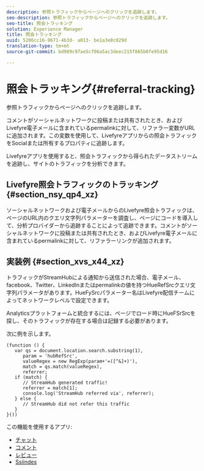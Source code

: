 ```yaml
---
description: 参照トラフィックからページへのクリックを追跡します。
seo-description: 参照トラフィックからページへのクリックを追跡します。
seo-title: 照会トラッキング
solution: Experience Manager
title: 照会トラッキング
uuid: 5206cc16-9671-4b3d- a013- be1a3e8c029d
translation-type: tm+mt
source-git-commit: bd989c97ae5cf06a5ac3deec215f865b0fe95d16

---
```



# 照会トラッキング{#referral-tracking}

参照トラフィックからページへのクリックを追跡します。

コメントがソーシャルネットワークに投稿または共有されたとき、およびLivefyre電子メールに含まれているpermalinkに対して、リファラー変数がURLに追加されます。この変数を使用して、Livefyreアプリからの照会トラフィックをSocialまたは所有するプロパティに追跡します。

Livefyreアプリを使用すると、照会トラフィックから得られたデータストリームを追跡し、サイトのトラフィックを分析できます。

## Livefyre照会トラフィックのトラッキング {#section_nsy_qp4_xz}

ソーシャルネットワークおよび電子メールからのLivefyre照会トラフィックは、ページのURL内のクエリ文字列パラメーターを調査し、ページにコードを導入して、分析プロバイダーから追跡することによって追跡できます。コメントがソーシャルネットワークに投稿または共有されたとき、およびLivefyre電子メールに含まれているpermalinkに対して、リファラーリンクが追加されます。

## 実装例 {#section_xvs_x44_xz}

トラフィックがStreamHubによる通知から送信された場合、電子メール、facebook、Twitter、LinkedInまたはpermalinkの値を持つHueRefSrcクエリ文字列パラメータがあります。HueFySrcパラメーター名はLivefyre配信チームによってネットワークレベルで設定できます。

Analyticsプラットフォームと統合するには、ページでロード時にHueFSrSrcを探し、そのトラフィックが存在する場合は記録する必要があります。

次に例を示します。

```
(function () { 
   var qs = document.location.search.substring(1), 
      param = 'hubRefSrc', 
      valueRegex = new RegExp(param+'=([^&]+)'), 
      match = qs.match(valueRegex), 
      referrer; 
   if (match) { 
      // StreamHub generated traffic! 
      referrer = match[1]; 
      console.log('StreamHub referred via', referrer); 
   } else { 
      // StreamHub did not refer this traffic 
   } 
}())
```

この機能を使用するアプリ:

* [チャット](/help/using/c-about-apps/c-chat-app/c-chat-app.md)
* [コメント](/help/using/c-about-apps/c-comments/c-comments.md)
* [レビュー](/help/using/c-about-apps/c-reviews-app/c-reviews-app.md)
* [Ssiindes](/help/using/c-about-apps/c-sidenotes-app/c-sidenotes-app.md)